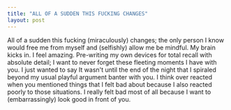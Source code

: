```yaml
---
title: "ALL OF A SUDDEN THIS FUCKING CHANGES"
layout: post
---
```

All of a sudden this fucking (miraculously) changes; the only person I know would free me from myself and (selfishly) allow me be mindful. My brain kicks in. I feel amazing. Pre-writing my own devices for total recall with absolute detail; I want to never forget these fleeting moments I have with you. I just wanted to say It wasn't until the end of the night that I spiraled beyond my usual playful argument banter with you. I think over reacted when you mentioned things that I felt bad about because I also reacted poorly to those situations. I really felt bad most of all because I want to (embarrassingly) look good in front of you. 